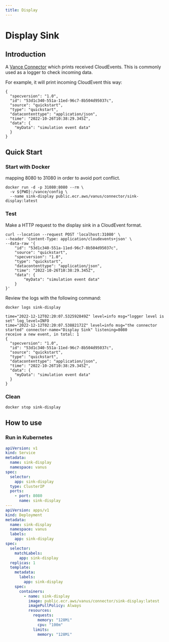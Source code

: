 ```yaml
---
title: Display
---
```


# Display Sink 

## Introduction

A [Vance Connector][vc] which prints received CloudEvents. This is commonly used as a logger to check incoming data.

For example, it will print incoming CloudEvent this way:

```http
{
  "specversion": "1.0",
  "id": "53d1c340-551a-11ed-96c7-8b504d95037c",
  "source": "quickstart",
  "type": "quickstart",
  "datacontenttype": "application/json",
  "time": "2022-10-26T10:38:29.345Z",
  "data": {
    "myData": "simulation event data"
  }
}
```

## Quick Start

### Start with Docker

mapping 8080 to 31080 in order to avoid port conflict.

```shell
docker run -d -p 31080:8080 --rm \
  -v ${PWD}:/vance/config \
  --name sink-display public.ecr.aws/vanus/connector/sink-display:latest
```

### Test
Make a HTTP request to the display sink in a CloudEvent format.

```shell
curl --location --request POST 'localhost:31080' \
--header 'Content-Type: application/cloudevents+json' \
--data-raw '{
    "id": "53d1c340-551a-11ed-96c7-8b504d95037c",
    "source": "quickstart",
    "specversion": "1.0",
    "type": "quickstart",
    "datacontenttype": "application/json",
    "time": "2022-10-26T10:38:29.345Z",
    "data": {
        "myData": "simulation event data"
    }
}'
```

Review the logs with the following command: 
```shell
docker logs sink-display
```

```shell
time="2022-12-12T02:20:07.532592849Z" level=info msg="logger level is set" log_level=INFO
time="2022-12-12T02:20:07.53882172Z" level=info msg="the connector started" connector-name="Display Sink" listening=8080
receive a new event, in total: 1
{
  "specversion": "1.0",
  "id": "53d1c340-551a-11ed-96c7-8b504d95037c",
  "source": "quickstart",
  "type": "quickstart",
  "datacontenttype": "application/json",
  "time": "2022-10-26T10:38:29.345Z",
  "data": {
    "myData": "simulation event data"
  }
}
```

### Clean
```shell
docker stop sink-display
```

## How to use

### Run in Kubernetes
```yaml
apiVersion: v1
kind: Service
metadata:
  name: sink-display
  namespace: vanus
spec:
  selector:
    app: sink-display
  type: ClusterIP
  ports:
    - port: 8080
      name: sink-display
---
apiVersion: apps/v1
kind: Deployment
metadata:
  name: sink-display
  namespace: vanus
  labels:
    app: sink-display
spec:
  selector:
    matchLabels:
      app: sink-display
  replicas: 1
  template:
    metadata:
      labels:
        app: sink-display
    spec:
      containers:
        - name: sink-display
          image: public.ecr.aws/vanus/connector/sink-display:latest
          imagePullPolicy: Always
          resources:
            requests:
              memory: "128Mi"
              cpu: "100m"
            limits:
              memory: "128Mi"
```

[vc]: https://github.com/linkall-labs/vance-docs/blob/main/docs/concept.md